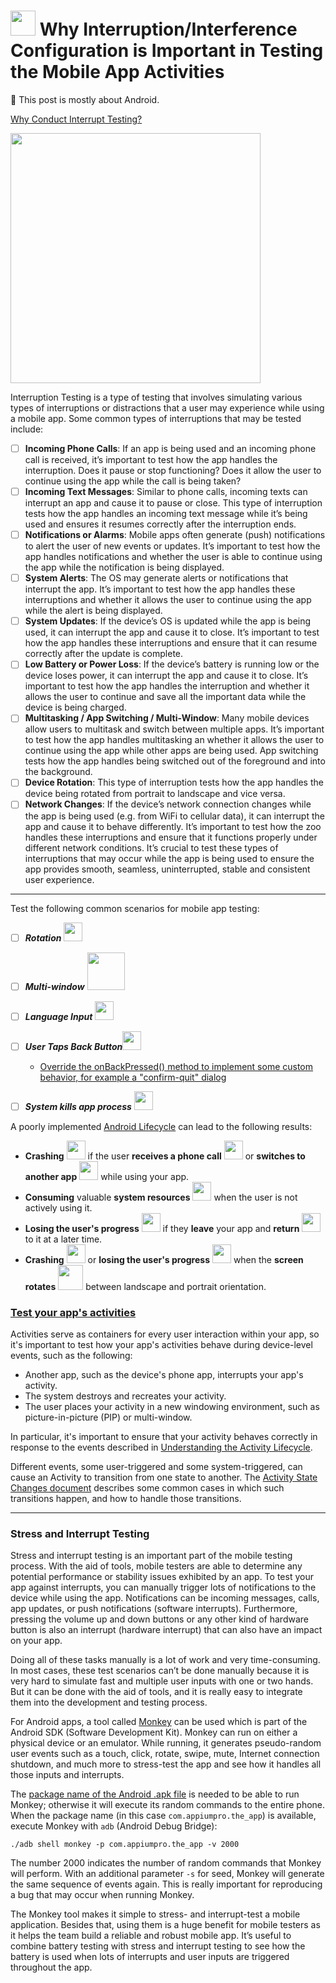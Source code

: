 # <img src="https://user-images.githubusercontent.com/70295997/218906095-46afc481-10a9-488a-a724-2c462382cd69.png" width=40> Why Interruption/Interference Configuration is Important in Testing the Mobile App Activities

📝 This post is mostly about Android.

[Why Conduct Interrupt Testing?](https://www.professionalqa.com/interrupt-testing)

<img src="https://user-images.githubusercontent.com/70295997/218905741-a1f5e20e-e7c8-4ee5-a09a-66edc34e1b05.png" width=400>

Interruption Testing is a type of testing that involves simulating various types of interruptions or distractions that a user may experience while using a mobile app. Some common types of interruptions that may be tested include:
- [ ] **Incoming Phone Calls**: If an app is being used and an incoming phone call is received, it’s important to test how the app handles the interruption. Does it pause or stop functioning? Does it allow the user to continue using the app while the call is being taken?
- [ ] **Incoming Text Messages**: Similar to phone calls, incoming texts can interrupt an app and cause it to pause or close. This type of interruption tests how the app handles an incoming text message while it’s being used and ensures it resumes correctly after the interruption ends.
- [ ] **Notifications or Alarms**: Mobile apps often generate (push) notifications to alert the user of new events or updates. It’s important to test how the app handles notifications and whether the user is able to continue using the app while the notification is being displayed.
- [ ] **System Alerts**: The OS may generate alerts or notifications that interrupt the app. It’s important to test how the app handles these interruptions and whether it allows the user to continue using the app while the alert is being displayed.
- [ ] **System Updates**: If the device’s OS is updated while the app is being used, it can interrupt the app and cause it to close. It’s important to test how the app handles these interruptions and ensure that it can resume correctly after the update is complete.
- [ ] **Low Battery or Power Loss**: If the device’s battery is running low or the device loses power, it can interrupt the app and cause it to close. It’s important to test how the app handles the interruption and whether it allows the user to continue and save all the important data while the device is being charged.
- [ ] **Multitasking / App Switching / Multi-Window**: Many mobile devices allow users to multitask and switch between multiple apps. It’s important to test how the app handles multitasking an whether it allows the user to continue using the app while other apps are being used. App switching tests how the app handles being switched out of the foreground and into the background.
- [ ] **Device Rotation**:  This type of interruption tests how the app handles the device being rotated from portrait to landscape and vice versa.
- [ ] **Network Changes**:  If the device’s network connection changes while the app is being used (e.g. from WiFi to cellular data), it can interrupt the app and cause it to behave differently. It’s important to test how the zoo handles these interruptions and ensure that it functions properly under different network conditions.
It’s crucial to test these types of interruptions that may occur while the app is being used to ensure the app provides smooth, seamless, uninterrupted, stable and consistent user experience.

----

Test the following common scenarios for mobile app testing:
- [ ] ***Rotation*** <img src="https://user-images.githubusercontent.com/70295997/218911298-3c58edef-5015-4b55-9b2c-a300d366aada.png" width=30>
- [ ] ***Multi-window*** <img src="https://user-images.githubusercontent.com/70295997/218907179-6b0588ad-58dd-4e37-a60b-9b86749ee821.png" width=60>
- [ ] ***Language Input*** <img src="https://user-images.githubusercontent.com/70295997/218907607-999608ec-56c8-4274-acd5-e878fb2a3dcd.png" width=30>
- [ ] ***User Taps Back Button***<img src="https://user-images.githubusercontent.com/70295997/218907897-7318ec9d-6c30-449c-b7d1-9348e1f98441.png" width=30>
  * [Override the onBackPressed() method to implement some custom behavior, for example a "confirm-quit" dialog](https://developer.android.com/guide/components/activities/state-changes#back)
- [ ] ***System kills app process*** <img src="https://user-images.githubusercontent.com/70295997/218908294-629df897-917d-4732-a559-d1b2491eee82.png" width=30>


A poorly implemented [Android Lifecycle](https://developer.android.com/guide/components/activities/activity-lifecycle) can lead to the following results:
* **Crashing** <img src="https://user-images.githubusercontent.com/70295997/218911927-3d60dc4b-d9c6-4ce6-83a8-7cd4b9d384c3.png" width=30> if the user **receives a phone call** <img src="https://user-images.githubusercontent.com/70295997/218909704-4e92de01-7d2f-4b84-bbc9-4270b13dd7b4.png" width=30> or **switches to another app** <img src="https://user-images.githubusercontent.com/70295997/218910767-921173bf-9267-4e00-96c7-fc4331613934.png" width=30> while using your app.
* **Consuming** valuable **system resources** <img src="https://user-images.githubusercontent.com/70295997/218910576-a68d8bee-d5f9-41e2-8146-30d3d6ca7722.png" width=30> when the user is not actively using it.
* **Losing the user's progress** <img src="https://user-images.githubusercontent.com/70295997/218911014-3f1424da-30ea-43ac-b91c-bee6690137fe.png" width=30> if they **leave** your app and **return** <img src="https://user-images.githubusercontent.com/70295997/218910074-e5e8fa53-05f9-402f-b532-014ddd957abb.png" width=30> to it at a later time.
* **Crashing** <img src="https://user-images.githubusercontent.com/70295997/218911927-3d60dc4b-d9c6-4ce6-83a8-7cd4b9d384c3.png" width=30> or **losing the user's progress** <img src="https://user-images.githubusercontent.com/70295997/218911014-3f1424da-30ea-43ac-b91c-bee6690137fe.png" width=30> when the **screen rotates** <img src="https://user-images.githubusercontent.com/70295997/218906435-d084f2a4-3720-4959-97b1-584eaa1cf74d.png" width=40> between landscape and portrait orientation.

### [Test your app's activities](https://developer.android.com/guide/components/activities/testing)

Activities serve as containers for every user interaction within your app, so it's important to test how your app's activities behave during device-level events, such as the following:

* Another app, such as the device's phone app, interrupts your app's activity.
* The system destroys and recreates your activity.
* The user places your activity in a new windowing environment, such as picture-in-picture (PIP) or multi-window.

In particular, it's important to ensure that your activity behaves correctly in response to the events described in [Understanding the Activity Lifecycle](https://developer.android.com/guide/components/activities/activity-lifecycle).

Different events, some user-triggered and some system-triggered, can cause an Activity to transition from one state to another. The [Activity State Changes document](https://developer.android.com/guide/components/activities/state-changes) describes some common cases in which such transitions happen, and how to handle those transitions.

----

### Stress and Interrupt Testing
Stress and interrupt testing is an important part of the mobile testing process. With the aid of tools, mobile testers are able to determine any potential performance or stability issues exhibited by an app. To test your app against interrupts, you can manually trigger lots of notifications to the device while using the app. Notifications can be incoming messages, calls, app updates, or push notifications (software interrupts). Furthermore, pressing the volume up and down buttons or any other kind of hardware button is also an interrupt (hardware interrupt) that can also have an impact on your app.

Doing all of these tasks manually is a lot of work and very time-consuming. In most cases, these test scenarios can’t be done manually because it is very hard to simulate fast and multiple user inputs with one or two hands. But it can be done with the aid of tools, and it is really easy to integrate them into the development and testing process.

For Android apps, a tool called [Monkey](https://developer.android.com/studio/test/other-testing-tools/monkey) can be used which is part of the
Android SDK (Software Development Kit). Monkey can run on either a physical device or an emulator. While running, it generates pseudo-random user events such as a touch, click, rotate, swipe, mute, Internet connection shutdown, and much more to stress-test the app and see how it handles all those inputs and interrupts.

The [package name of the Android .apk file](https://github.com/lana-20/android-package-name) is needed to be able to run Monkey; otherwise it will execute its random commands to the entire phone. When the package name (in this case <code>com.appiumpro.the_app</code>) is available, execute Monkey with <code>adb</code> (Android Debug Bridge):

    ./adb shell monkey -p com.appiumpro.the_app -v 2000

The number 2000 indicates the number of random commands that Monkey will perform. With an additional parameter <code>-s</code> for seed, Monkey will generate the same sequence of events again. This is really important for reproducing a bug that may occur when running Monkey.

The Monkey tool makes it simple to stress- and interrupt-test a mobile application. Besides that, using them is a huge benefit for mobile testers as it helps the team build a reliable and robust mobile app. It’s useful to combine battery testing with stress and interrupt testing to see how the battery is used when lots of interrupts and user inputs are triggered throughout the app.

